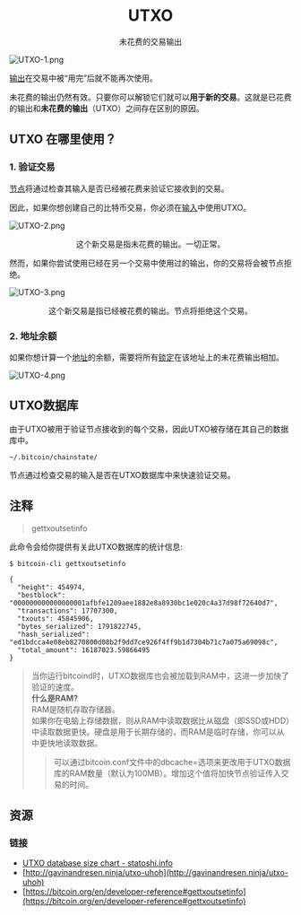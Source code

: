 # <center>UTXO</center>
<center>未花费的交易输出</center>

![UTXO-1.png](img/UTXO-1-svg.png)

[输出](../Transaction%20Data/output/output.md)在交易中被“用完”后就不能再次使用。

未花费的输出仍然有效。只要你可以解锁它们就可以**用于新的交易**。这就是已花费的输出和**未花费的输出**（UTXO）之间存在区别的原因。

## UTXO 在哪里使用？

### 1. 验证交易
[节点](../../../Beginners/How%20Bitcoin%20Works/1.Network/Nodes/Nodes.md)将通过检查其输入是否已经被花费来验证它接收到的交易。

因此，如果你想创建自己的比特币交易，你必须在[输入](../Transaction%20Data/Input/input.md)中使用UTXO。

![UTXO-2.png](img/UTXO-2-svg.png)

<center>这个新交易是指未花费的输出。一切正常。</center>

然而，如果你尝试使用已经在另一个交易中使用过的输出，你的交易将会被节点拒绝。

![UTXO-3.png](img/UTXO-3-svg.png)

<center>这个新交易是指已经被花费的输出。节点将拒绝这个交易。</center>

### 2. 地址余额

如果你想计算一个[地址](../../Keys/Address/Address.md)的余额，需要将所有[锁定](../Transaction%20Data/output/scriptPubKey/scriptPubKey.md)在该地址上的未花费输出相加。

![UTXO-4.png](img/UTXO-4-svg.png)

## UTXO数据库
由于UTXO被用于验证节点接收到的每个交易，因此UTXO被存储在其自己的数据库中。
```
~/.bitcoin/chainstate/
```
节点通过检查交易的输入是否在UTXO数据库中来快速验证交易。

## 注释
>gettxoutsetinfo

此命令会给你提供有关此UTXO数据库的统计信息:
```
$ bitcoin-cli gettxoutsetinfo

{
  "height": 454974,
  "bestblock": "000000000000000001afbfe1209aee1882e8a8930bc1e020c4a37d98f72640d7",
  "transactions": 17707300,
  "txouts": 45845906,
  "bytes_serialized": 1791822745,
  "hash_serialized": "ed1bdcca4e08eb8270800d08b2f9dd7ce926f4ff9b1d7304b71c7a075a69098c",
  "total_amount": 16187023.59866495
}
```
>当你运行bitcoind时，UTXO数据库也会被加载到RAM中，这进一步加快了验证的速度。  
**什么是RAM?**  
RAM是随机存取存储器。  
如果你在电脑上存储数据，则从RAM中读取数据比从磁盘（即SSD或HDD）中读取数据更快。硬盘是用于长期存储的，而RAM是临时存储，你可以从中更快地读取数据。
>>可以通过bitcoin.conf文件中的dbcache=选项来更改用于UTXO数据库的RAM数量（默认为100MB）。增加这个值将加快节点验证传入交易的时间。

## 资源
### 链接
* [UTXO database size chart - statoshi.info](http://statoshi.info/dashboard/db/unspent-transaction-output-set?panelId=8&fullscreen)
* [http://gavinandresen.ninja/utxo-uhoh](http://gavinandresen.ninja/utxo-uhoh)
* [https://bitcoin.org/en/developer-reference#gettxoutsetinfo](https://bitcoin.org/en/developer-reference#gettxoutsetinfo)